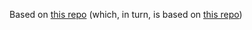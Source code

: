 Based on [this repo](https://github.com/jarodise/Dracula-for-Obsidian.md)
(which, in turn, is based on [this repo](https://github.com/dracula/template))
